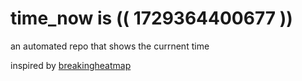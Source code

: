 # time_now is (( 1729364400677 ))

an automated repo that shows the currnent time

inspired by [breakingheatmap](https://github.com/breakingheatmap/breakingheatmap)